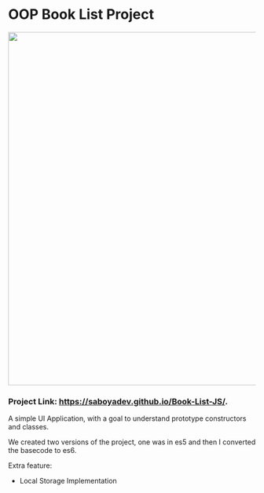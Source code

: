 # OOP Book List Project

<img src="https://saboya-dev-github.s3.amazonaws.com/Screen+Shot+2020-11-10+at+4.25.02+PM.png" width=720px/>

### Project Link: https://saboyadev.github.io/Book-List-JS/. 

A simple UI Application, with a goal to understand prototype constructors and classes.

We created two versions of the project, one was in es5 and then I converted the basecode to es6.

Extra feature:

- Local Storage Implementation
